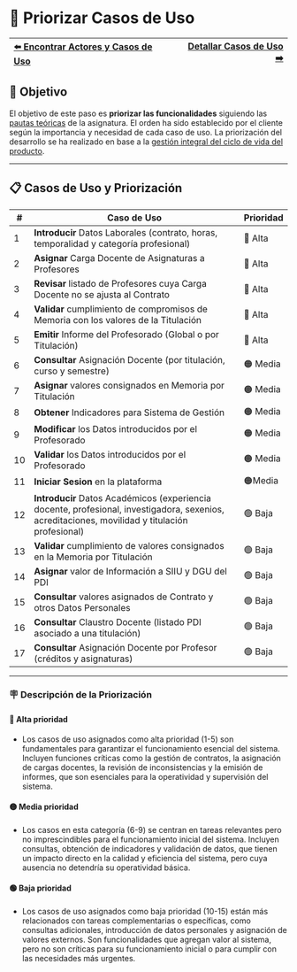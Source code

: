 # 📝 Priorizar Casos de Uso

| [⬅️ Encontrar Actores y Casos de Uso](ActoresCasosDeUso.md) | [Detallar Casos de Uso ➡️](DetallarCasosDeUso.md) |
|:--|--:|

## 🎯 **Objetivo**

El objetivo de este paso es **priorizar las funcionalidades** siguiendo las [pautas teóricas](https://github.com/mmasias/IdSw1/blob/main/temario/contenidos/CdU.PCdU.md#c%C3%B3mo) de la asignatura.
El orden ha sido establecido por el cliente según la importancia y necesidad de cada caso de uso. La priorización del desarrollo se ha realizado en base a la [gestión integral del ciclo de vida del producto](/documentos/glosario.md#gestión-integral-del-ciclo-de-vida-del-producto).

---

## 📋 **Casos de Uso y Priorización**


| **#** | **Caso de Uso**                                      | **Prioridad** |  
|-------|------------------------------------------------------|---------------|  
| 1 | **Introducir** Datos Laborales (contrato, horas, temporalidad y categoría profesional)             |    🔴 Alta    |
| 2 | **Asignar** Carga Docente de Asignaturas a Profesores                                              |    🔴 Alta    |
| 3 | **Revisar** listado de Profesores cuya Carga Docente no se ajusta al Contrato                      |    🔴 Alta    |
| 4 | **Validar** cumplimiento de compromisos de Memoria con los valores de la Titulación                |    🔴 Alta    |
| 5 | **Emitir** Informe del Profesorado (Global o por Titulación)                                       |    🔴 Alta    |
| 6 | **Consultar** Asignación Docente (por titulación, curso y semestre)                                |    🟠 Media   |
| 7 | **Asignar** valores consignados en Memoria por Titulación                                          |    🟠 Media   |
| 8 | **Obtener** Indicadores para Sistema de Gestión                                                    |    🟠 Media   |
| 9 | **Modificar** los Datos introducidos por el Profesorado                                            |    🟠 Media   |
| 10 | **Validar** los Datos introducidos por el Profesorado                                             |    🟠 Media   |
| 11 | **Iniciar Sesion** en la plataforma                                                               |    🟠Media    |
| 12 | **Introducir** Datos Académicos (experiencia docente, profesional, investigadora, sexenios, acreditaciones, movilidad y titulación profesional) |    🟢 Baja    |
| 13 | **Validar** cumplimiento de valores consignados en la Memoria por Titulación                      |    🟢 Baja    |
| 14 | **Asignar** valor de Información a SIIU y DGU del PDI                                             |    🟢 Baja    |
| 15 | **Consultar** valores asignados de Contrato y otros Datos Personales                              |    🟢 Baja    |
| 16 | **Consultar** Claustro Docente (listado PDI asociado a una titulación)                            |    🟢 Baja    |
| 17 | **Consultar** Asignación Docente por Profesor (créditos y asignaturas)                            |    🟢 Baja    |
 

---

### 🪧 Descripción de la Priorización

#### 🔴 **Alta prioridad**
- Los casos de uso asignados como alta prioridad (1-5) son fundamentales para garantizar el funcionamiento esencial del sistema. Incluyen funciones críticas como la gestión de contratos, la asignación de cargas docentes, la revisión de inconsistencias y la emisión de informes, que son esenciales para la operatividad y supervisión del sistema.

#### 🟡 **Media prioridad**
- Los casos en esta categoría (6-9) se centran en tareas relevantes pero no imprescindibles para el funcionamiento inicial del sistema. Incluyen consultas, obtención de indicadores y validación de datos, que tienen un impacto directo en la calidad y eficiencia del sistema, pero cuya ausencia no detendría su operatividad básica.

#### 🟢 Baja prioridad
- Los casos de uso asignados como baja prioridad (10-15) están más relacionados con tareas complementarias o específicas, como consultas adicionales, introducción de datos personales y asignación de valores externos. Son funcionalidades que agregan valor al sistema, pero no son críticas para su funcionamiento inicial o para cumplir con las necesidades más urgentes.